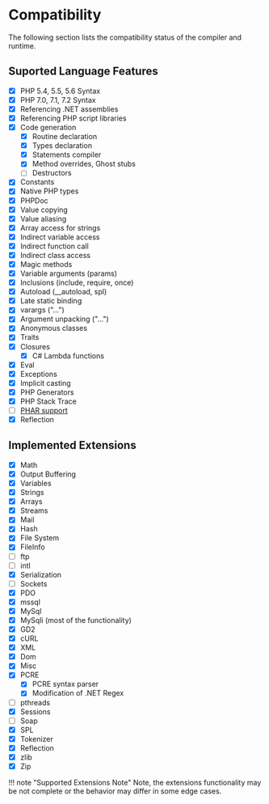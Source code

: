 # Compatibility

The following section lists the compatibility status of the compiler and runtime.

## Suported Language Features

- [x] PHP 5.4, 5.5, 5.6 Syntax
- [x] PHP 7.0, 7.1, 7.2 Syntax
- [x] Referencing .NET assemblies
- [x] Referencing PHP script libraries
- [x] Code generation
  * [x] Routine declaration
  * [x] Types declaration
  * [x] Statements compiler
  * [x] Method overrides, Ghost stubs
  * [ ] Destructors
- [x] Constants
- [x] Native PHP types
- [x] PHPDoc
- [x] Value copying
- [x] Value aliasing
- [x] Array access for strings
- [x] Indirect variable access
- [x] Indirect function call
- [x] Indirect class access
- [x] Magic methods
- [x] Variable arguments (params)
- [x] Inclusions (include, require, once)
- [x] Autoload (__autoload, spl)
- [x] Late static binding
- [x] varargs ("...")
- [x] Argument unpacking ("...")
- [x] Anonymous classes
- [x] Traits
- [x] Closures
  * [x] C# Lambda functions
- [x] Eval
- [x] Exceptions
- [x] Implicit casting
- [x] PHP Generators
- [x] PHP Stack Trace
- [ ] [PHAR support](https://github.com/peachpiecompiler/peachpie/issues/83)
- [x] Reflection

## Implemented Extensions

- [x] Math
- [x] Output Buffering
- [x] Variables
- [x] Strings
- [x] Arrays
- [x] Streams
- [x] Mail
- [x] Hash
- [x] File System
- [x] FileInfo
- [ ] ftp
- [ ] intl
- [x] Serialization
- [ ] Sockets
- [x] PDO
- [x] mssql
- [x] MySql
- [x] MySqli (most of the functionality)
- [x] GD2
- [x] cURL
- [x] XML
- [x] Dom
- [x] Misc
- [x] PCRE
  * [x] PCRE syntax parser
  * [x] Modification of .NET Regex
- [ ] pthreads
- [x] Sessions
- [ ] Soap
- [x] SPL
- [x] Tokenizer
- [x] Reflection
- [x] zlib
- [x] Zip

!!! note "Supported Extensions Note"
    Note, the extensions functionality may be not complete or the behavior may differ in some edge cases.

